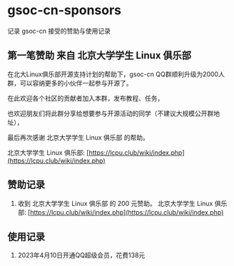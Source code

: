 # gsoc-cn-sponsors

记录 gsoc-cn 接受的赞助与使用记录 

## 第一笔赞助 来自 北京大学学生 Linux 俱乐部

在北大Linux俱乐部开源支持计划的帮助下，gsoc-cn QQ群顺利升级为2000人群，可以容纳更多的小伙伴一起参与开源了。

在此欢迎各个社区的贡献者加入本群，发布教程、任务，

也欢迎朋友们将此群分享给想要参与开源活动的同学（不建议大规模公开群地址），

最后再次感谢 北京大学学生 Linux 俱乐部 的帮助。

北京大学学生 Linux 俱乐部: [https://lcpu.club/wiki/index.php](https://lcpu.club/wiki/index.php)

## 赞助记录

1. 收到 北京大学学生 Linux 俱乐部 的 200 元赞助。 北京大学学生 Linux 俱乐部: [https://lcpu.club/wiki/index.php](https://lcpu.club/wiki/index.php)



## 使用记录

1. 2023年4月10日开通QQ超级会员，花费138元 
